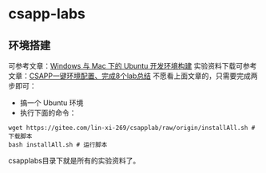 # csapp-labs

## 环境搭建

可参考文章：[Windows 与 Mac 下的 Ubuntu 开发环境构建](https://lyldalek.notion.site/Windows-Mac-Ubuntu-2aec0376faf3413cb2f90ed3e1bcb5c2)
实验资料下载可参考文章：[CSAPP一键环境配置、完成8个lab总结](https://zhuanlan.zhihu.com/p/505497911)
不愿看上面文章的，只需要完成两步即可：
- 搞一个 Ubuntu 环境
- 执行下面的命令：
```terminal
wget https://gitee.com/lin-xi-269/csapplab/raw/origin/installAll.sh # 下载脚本
bash installAll.sh # 运行脚本
```
csapplabs目录下就是所有的实验资料了。
